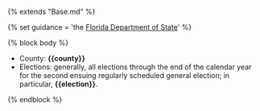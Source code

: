 {% extends "Base.md" %}

{% set guidance = 'the [Florida Department of State](https://dos.myflorida.com/elections/for-voters/voting/vote-by-mail/)' %}

{% block body %}
- County: **{{county}}**
- Elections: generally, all elections through the end of the calendar year for the second ensuing regularly scheduled general election; in particular, **{{election}}**.

{% endblock %}

